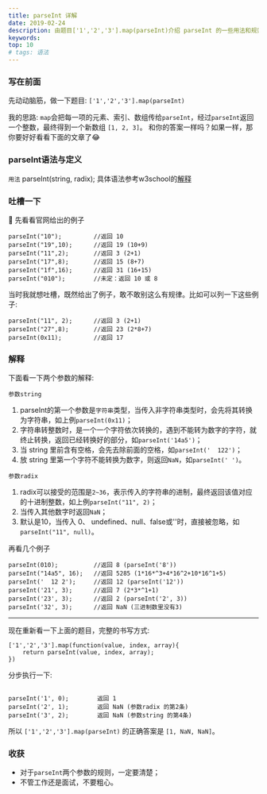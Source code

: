 ```yaml
---
title: parseInt 详解
date: 2019-02-24
description: 由题目['1','2','3'].map(parseInt)介绍 parseInt 的一些用法和规则。
keywords:
top: 10
# tags: 语法
---
```


### 写在前面

先动动脑筋，做一下题目: `['1','2','3'].map(parseInt)`

我的思路: `map`会把每一项的元素、索引、数组传给`parseInt`，经过`parseInt`返回一个整数，最终得到一个新数组 `[1, 2, 3]`。
和你的答案一样吗？如果一样，那你要好好看看下面的文章了😂

### parseInt语法与定义

`用法` parseInt(string, radix); 具体语法参考w3school的[解释](http://www.w3school.com.cn/js/jsref_parseInt.asp)


### 吐槽一下

先看看官网给出的例子

``` 官网例子
parseInt("10");         //返回 10
parseInt("19",10);      //返回 19 (10+9)
parseInt("11",2);       //返回 3 (2+1)
parseInt("17",8);       //返回 15 (8+7)
parseInt("1f",16);      //返回 31 (16+15)
parseInt("010");        //未定：返回 10 或 8
```

当时我就想吐槽，既然给出了例子，敢不敢别这么有规律。比如可以列一下这些例子:

``` 例子
parseInt("11", 2);      //返回 3 (2+1)
parseInt("27",8);       //返回 23 (2*8+7)
parseInt(0x11);         //返回 17
```

### 解释

下面看一下两个参数的解释:

`参数string`

1. parseInt的第一个参数是`字符串`类型，当传入非字符串类型时，会先将其转换为字符串，如上例`parseInt(0x11)`；
2. 字符串转整数时，是一个一个字符依次转换的，遇到不能转为数字的字符，就终止转换，返回已经转换好的部分，如`parseInt('14a5')`；
3. 当 string 里前含有空格，会先去除前面的空格，如`parseInt('  122')`；
4. 放 string 里第一个字符不能转换为数字，则返回`NaN`，如`parseInt(' ')`。


`参数radix`
1. radix可以接受的范围是`2~36`，表示传入的字符串的进制，最终返回该值对应的十进制整数，如上例`parseInt("11", 2)`；
2. 当传入其他数字时返回`NaN`；
3. 默认是10，当传入 0、 undefined、null、false或''时，直接被忽略，如`parseInt("11", null)`。

再看几个例子

``` 例子
parseInt(010);          //返回 8 (parseInt('8'))
parseInt("14a5", 16);   //返回 5285 (1*16*^3+4*16^2+10*16^1+5)
parseInt('  12 2');     //返回 12 (parseInt('12'))
parseInt('21', 3);      //返回 7 (2*3*^1+1)
parseInt('23', 3);      //返回 2 (parseInt('2', 3))
parseInt('32', 3);      //返回 NaN (三进制数里没有3)
```

***

现在重新看一下上面的题目，完整的书写方式:
```
['1','2','3'].map(function(value, index, array){
    return parseInt(value, index, array);
})
```
分步执行一下:
```

parseInt('1', 0);        返回 1
parseInt('2', 1);        返回 NaN (参数radix 的第2条)
parseInt('3', 2);        返回 NaN (参数string 的第4条)
```

所以 `['1','2','3'].map(parseInt)` 的正确答案是 `[1, NaN, NaN]`。

### 收获

- 对于`parseInt`两个参数的规则，一定要清楚；
- 不管工作还是面试，不要粗心。